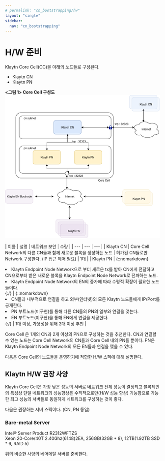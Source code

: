 ```yaml
---
# permalink: "cn_bootstrapping/hw"
layout: "single"
sidebar:
  nav: "cn_bootstrapping"
---
```

# H/W 준비
Klaytn Core Cell(CC)을 아래의 노드들로 구성된다.

- Klaytn CN
- Klaytn PN

**<그림 1> Core Cell 구성도**   
![](/resources/cn_set.png)

| 이름 | 설명 | 네트워크 보안 | 수량 |
| --- | --- | --- |
| Klaytn CN | Core Cell Network의 다른 CN들과 함께 새로운 블록을 생성하는 노드 | 허가된 CN들로만 Network 구성한다. (IP 접근 제어 필요) | 1대 |
| Klaytn PN | {::nomarkdown}<li>Klaytn Endpoint Node Network으로 부터 새로운 tx를 받아 CN에게 전달하고 CN으로부터 받은 새로운 블록을 Klaytn Endpoint Node Network로 전파하는 노드.</li><li>Klaytn Endpoint Node Network의 EN의 증가에 따라 수평적 확장이 필요한 노드들이다.</li>{:/} | {::nomarkdown}<li>CN들과 내부적으로 연결을 하고 외부(인터넷)의 모든 Klaytn 노드들에게 IP/Port를 공개한다.</li><li>PN 부트노드(미구현)를 통해 다른 CN들의 PN의 일부와 연결을 맺는다.</li><li>EN 부트노드(미구현)을 통해 EN에게 연결을 제공한다.</li>{:/} | 1대 이상, 가용성을 위해 2대 이상 추천 | 

Core Cell 은 1개의 CN과 2개 이상의 PN으로 구성하는 것을 추천한다. CN과 연결할 수 있는 노드는 Core Cell Network의 CN들과 Core Cell 내의 PN들 뿐이다. PN은 Klaytn Endpoint Node Network의 모든 EN들과 연결을 맺을 수 있다.

다음은 Core Cell의 노드들을 운영하기에 적합한 H/W 스펙에 대해 설명한다.

## Klaytn H/W 권장 사양
Klaytn Core Cell은 가장 낮은 성능의 서버로 네트워크 전체 성능이 결정되고 블록체인의 특성상 단일 네트워크의 성능향상은 수직적으로만(H/W 성능 향상) 가능함으로 가능한 최고 성능의 서버들로 동일하게 네트워크를 구성하는 것이 좋다.

다음은 권장하는 서버 스펙이다. (CN, PN 동일)
### Bare-metal Server
Intel® Server Product R2312WFTZS<br>
Xeon 20-Core/40T 2.40Ghz(6148)2EA, 256GB(32GB * 8), 12TB(1.92TB SSD * 6, RAID 5)

위의 비슷한 사양의 베어메탈 서버를 준비한다.
